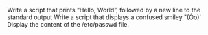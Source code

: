 Write a script that prints “Hello, World”, followed by a new line to the standard output
Write a script that displays a confused smiley "(Ôo)'
Display the content of the /etc/passwd file.
